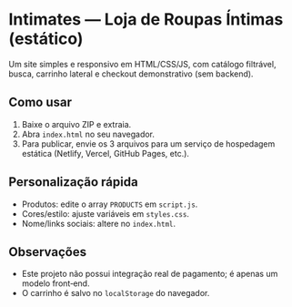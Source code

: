 # Intimates — Loja de Roupas Íntimas (estático)
Um site simples e responsivo em HTML/CSS/JS, com catálogo filtrável, busca, carrinho lateral e checkout demonstrativo (sem backend).

## Como usar
1. Baixe o arquivo ZIP e extraia.
2. Abra `index.html` no seu navegador.
3. Para publicar, envie os 3 arquivos para um serviço de hospedagem estática (Netlify, Vercel, GitHub Pages, etc.).

## Personalização rápida
- Produtos: edite o array `PRODUCTS` em `script.js`.
- Cores/estilo: ajuste variáveis em `styles.css`.
- Nome/links sociais: altere no `index.html`.

## Observações
- Este projeto não possui integração real de pagamento; é apenas um modelo front‑end.
- O carrinho é salvo no `localStorage` do navegador.
